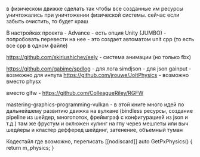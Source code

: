 ﻿в физическом движке сделать так чтобы все созданные им ресурсы уничтожались при уничтожении физической системы. сейчас если забыть очистить, то будет краш


В настройках проекта - Advance - есть опция Unity (JUMBO) - попробовать перевести на нее - это создает автоматом unit cpp (то есть все cpp в одном файле)

https://github.com/skiriushichev/eely - система анимации (но только fbx)

https://github.com/gabime/spdlog - для лога
simdjson - для json
gainput - возможно для инпута
https://github.com/jrouwe/JoltPhysics - возможно вместо physx

вместо glfw - https://github.com/ColleagueRiley/RGFW


mastering-graphics-programming-vulkan - в этой книге много идей по дальнейшему развитию движка на вулкане (bindless ресурсы, создание pipeline из шейдер, многопоток, фреймграф с конфигурацией из json и т.д.)
	там же фрустум и оклюжен кулинг на гпу через мешлеты или выч шедйеры
	и кластер дефферед шейдинг, затенение, объемный туман


Кодестайл
где возможно, переписать
		[[nodiscard]] auto GetPxPhysics() { return m_physics; }